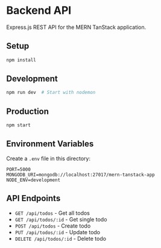 # Backend API

Express.js REST API for the MERN TanStack application.

## Setup

```bash
npm install
```

## Development

```bash
npm run dev  # Start with nodemon
```

## Production

```bash
npm start
```

## Environment Variables

Create a `.env` file in this directory:

```env
PORT=5000
MONGODB_URI=mongodb://localhost:27017/mern-tanstack-app
NODE_ENV=development
```

## API Endpoints

- `GET /api/todos` - Get all todos
- `GET /api/todos/:id` - Get single todo
- `POST /api/todos` - Create todo
- `PUT /api/todos/:id` - Update todo
- `DELETE /api/todos/:id` - Delete todo
